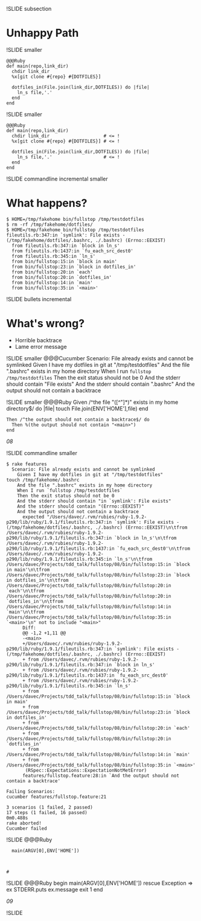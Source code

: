 !SLIDE subsection
# Unhappy Path

!SLIDE smaller

    @@@Ruby
    def main(repo,link_dir)
      chdir link_dir
      %x[git clone #{repo} #{DOTFILES}]

      dotfiles_in(File.join(link_dir,DOTFILES)) do |file|
        ln_s file,'.'
      end
    end

!SLIDE smaller

    @@@Ruby
    def main(repo,link_dir)
      chdir link_dir                    # <= !
      %x[git clone #{repo} #{DOTFILES}] # <= !

      dotfiles_in(File.join(link_dir,DOTFILES)) do |file|
        ln_s file,'.'                   # <= !
      end
    end

!SLIDE commandline incremental smaller
# What happens?
    $ HOME=/tmp/fakehome bin/fullstop /tmp/testdotfiles
    $ rm -rf /tmp/fakehome/dotfiles/
    $ HOME=/tmp/fakehome bin/fullstop /tmp/testdotfiles
    fileutils.rb:347:in `symlink': File exists - (/tmp/fakehome/dotfiles/.bashrc, ./.bashrc) (Errno::EEXIST)
      from fileutils.rb:347:in `block in ln_s'
      from fileutils.rb:1437:in `fu_each_src_dest0'
      from fileutils.rb:345:in `ln_s'
      from bin/fullstop:15:in `block in main'
      from bin/fullstop:23:in `block in dotfiles_in'
      from bin/fullstop:20:in `each'
      from bin/fullstop:20:in `dotfiles_in'
      from bin/fullstop:14:in `main'
      from bin/fullstop:35:in `<main>'
       
!SLIDE bullets incremental
# What's wrong?
* Horrible backtrace
* Lame error message

!SLIDE smaller
    @@@Cucumber
    Scenario: File already exists and cannot be symlinked
      Given I have my dotfiles in git at "/tmp/testdotfiles"
      And the file ".bashrc" exists in my home directory
      When I run `fullstop /tmp/testdotfiles`
      Then the exit status should not be 0
      And the stderr should contain "File exists"
      And the stderr should contain ".bashrc"
      And the output should not contain a backtrace

!SLIDE smaller
    @@@Ruby
    Given 
    /^the file "([^"]*)" exists in my home directory$/ do |file|
      touch File.join(ENV['HOME'],file)
    end

    Then /^the output should not contain a backtrace$/ do
      Then %(the output should not contain "<main>")
    end

_08_

!SLIDE commandline smaller

    $ rake features
      Scenario: File already exists and cannot be symlinked
        Given I have my dotfiles in git at "/tmp/testdotfiles"
    touch /tmp/fakehome/.bashrc
        And the file ".bashrc" exists in my home directory
        When I run `fullstop /tmp/testdotfiles`
        Then the exit status should not be 0
        And the stderr should contain "in `symlink': File exists"
        And the stderr should contain "(Errno::EEXIST)"
        And the output should not contain a backtrace
          expected "/Users/davec/.rvm/rubies/ruby-1.9.2-p290/lib/ruby/1.9.1/fileutils.rb:347:in `symlink': File exists - (/tmp/fakehome/dotfiles/.bashrc, ./.bashrc) (Errno::EEXIST)\n\tfrom /Users/davec/.rvm/rubies/ruby-1.9.2-p290/lib/ruby/1.9.1/fileutils.rb:347:in `block in ln_s'\n\tfrom /Users/davec/.rvm/rubies/ruby-1.9.2-p290/lib/ruby/1.9.1/fileutils.rb:1437:in `fu_each_src_dest0'\n\tfrom /Users/davec/.rvm/rubies/ruby-1.9.2-p290/lib/ruby/1.9.1/fileutils.rb:345:in `ln_s'\n\tfrom /Users/davec/Projects/tdd_talk/fullstop/08/bin/fullstop:15:in `block in main'\n\tfrom /Users/davec/Projects/tdd_talk/fullstop/08/bin/fullstop:23:in `block in dotfiles_in'\n\tfrom /Users/davec/Projects/tdd_talk/fullstop/08/bin/fullstop:20:in `each'\n\tfrom /Users/davec/Projects/tdd_talk/fullstop/08/bin/fullstop:20:in `dotfiles_in'\n\tfrom /Users/davec/Projects/tdd_talk/fullstop/08/bin/fullstop:14:in `main'\n\tfrom /Users/davec/Projects/tdd_talk/fullstop/08/bin/fullstop:35:in `<main>'\n" not to include "<main>"
          Diff:
          @@ -1,2 +1,11 @@
          -<main>
          +/Users/davec/.rvm/rubies/ruby-1.9.2-p290/lib/ruby/1.9.1/fileutils.rb:347:in `symlink': File exists - (/tmp/fakehome/dotfiles/.bashrc, ./.bashrc) (Errno::EEXIST)
          +	from /Users/davec/.rvm/rubies/ruby-1.9.2-p290/lib/ruby/1.9.1/fileutils.rb:347:in `block in ln_s'
          +	from /Users/davec/.rvm/rubies/ruby-1.9.2-p290/lib/ruby/1.9.1/fileutils.rb:1437:in `fu_each_src_dest0'
          +	from /Users/davec/.rvm/rubies/ruby-1.9.2-p290/lib/ruby/1.9.1/fileutils.rb:345:in `ln_s'
          +	from /Users/davec/Projects/tdd_talk/fullstop/08/bin/fullstop:15:in `block in main'
          +	from /Users/davec/Projects/tdd_talk/fullstop/08/bin/fullstop:23:in `block in dotfiles_in'
          +	from /Users/davec/Projects/tdd_talk/fullstop/08/bin/fullstop:20:in `each'
          +	from /Users/davec/Projects/tdd_talk/fullstop/08/bin/fullstop:20:in `dotfiles_in'
          +	from /Users/davec/Projects/tdd_talk/fullstop/08/bin/fullstop:14:in `main'
          +	from /Users/davec/Projects/tdd_talk/fullstop/08/bin/fullstop:35:in `<main>'
           (RSpec::Expectations::ExpectationNotMetError)
          features/fullstop.feature:28:in `And the output should not contain a backtrace'

    Failing Scenarios:
    cucumber features/fullstop.feature:21

    3 scenarios (1 failed, 2 passed)
    17 steps (1 failed, 16 passed)
    0m0.488s
    rake aborted!
    Cucumber failed


!SLIDE
    @@@Ruby
    
      main(ARGV[0],ENV['HOME'])
    
    
    
    #

!SLIDE
    @@@Ruby
    begin
      main(ARGV[0],ENV['HOME'])
    rescue Exception => ex
      STDERR.puts ex.message
      exit 1
    end

_09_

!SLIDE
# 
